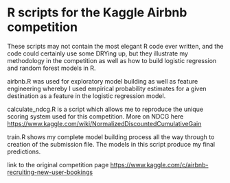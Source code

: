 # R scripts for the Kaggle Airbnb competition

These scripts may not contain the most elegant R code ever written, 
and the code could certainly use some DRYing up, but they illustrate 
my methodology in the competition as well as how to build logistic 
regression and random forest models in R.

airbnb.R was used for exploratory model building as well as feature 
engineering whereby I used empirical probability estimates for a given 
destination as a feature in the logistic regression model.

calculate_ndcg.R is a script which allows me to reproduce the unique 
scoring system used for this competition. 
More on NDCG here https://www.kaggle.com/wiki/NormalizedDiscountedCumulativeGain

train.R shows my complete model building process all the way through
to creation of the submission file. The models in this script produce 
my final predictions.

link to the original competition page https://www.kaggle.com/c/airbnb-recruiting-new-user-bookings

